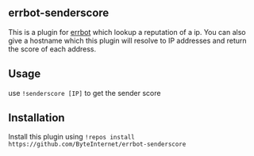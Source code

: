 errbot-senderscore
----------

This is a plugin for [errbot](http://errbot.io/) which lookup a reputation of a ip.
You can also give a hostname which this plugin will resolve to IP addresses and return the score of each address.

Usage
-----
use `!senderscore [IP]` to get the sender score

Installation
------------

Install this plugin using `!repos install https://github.com/ByteInternet/errbot-senderscore`
